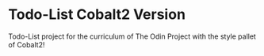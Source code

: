 # Todo-List Cobalt2 Version
Todo-List project for the curriculum of The Odin Project with the style pallet of Cobalt2!

